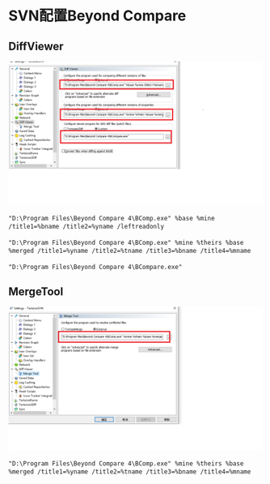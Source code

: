 # SVN配置Beyond Compare

## DiffViewer

![DiffViewer](README.assets/DiffViewer-1596159441291.png)



```shell
"D:\Program Files\Beyond Compare 4\BComp.exe" %base %mine /title1=%bname /title2=%yname /leftreadonly

"D:\Program Files\Beyond Compare 4\BComp.exe" %mine %theirs %base %merged /title1=%yname /title2=%tname /title3=%bname /title4=%mname

"D:\Program Files\Beyond Compare 4\BCompare.exe"
```



## MergeTool

![MergeTool](README.assets/MergeTool.png)

```SHELL
"D:\Program Files\Beyond Compare 4\BComp.exe" %mine %theirs %base %merged /title1=%yname /title2=%tname /title3=%bname /title4=%mname
```

